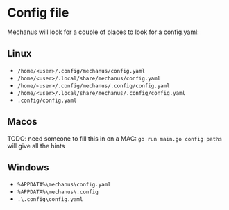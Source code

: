 # Config file

Mechanus will look for a couple of places to look for a config.yaml:

## Linux

-  `/home/<user>/.config/mechanus/config.yaml`
-  `/home/<user>/.local/share/mechanus/config.yaml`
-  `/home/<user>/.config/mechanus/.config/config.yaml`
-  `/home/<user>/.local/share/mechanus/.config/config.yaml`
-  `.config/config.yaml`

## Macos

TODO: need someone to fill this in on a MAC: `go run main.go config paths` will give all the hints

## Windows

- `%APPDATA%\mechanus\config.yaml`
- `%APPDATA%\mechanus\.config`
- `.\.config\config.yaml`